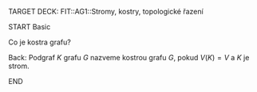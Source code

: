 TARGET DECK: FIT::AG1::Stromy, kostry, topologické řazení

START
Basic

Co je kostra grafu?

Back:
Podgraf $K$ grafu $G$ nazveme kostrou grafu $G$, pokud $V(K) = V$ a $K$ je strom.

END

